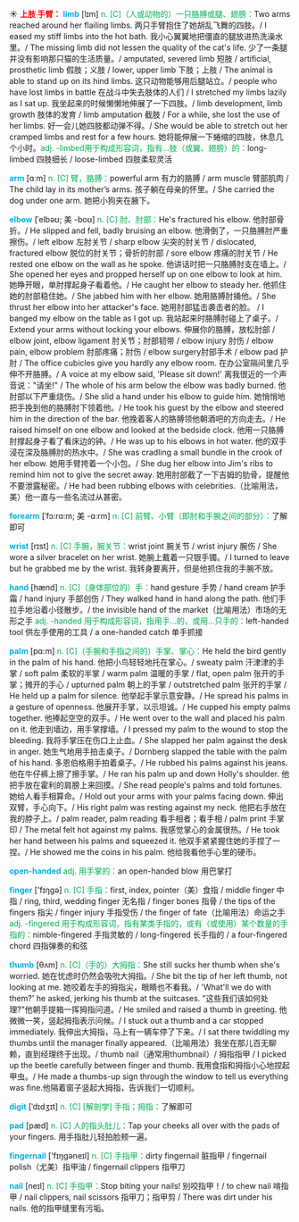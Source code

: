 ☀ <font color="red">**上肢 手臂：**</font>
<font color="sky blue">**limb**</font> [lɪm]
<font color="#00b050">n. [C]（人或动物的）一只胳膊或腿、翅膀：</font>Two arms reached around her flailing limbs. 两只手臂抱住了她胡乱飞舞的四肢。/ I eased my stiff limbs into the hot bath. 我小心翼翼地把僵直的腿放进热洗澡水里。/ The missing limb did not lessen the quality of the cat's life. 少了一条腿并没有影响那只猫的生活质量。/ amputated, severed limb 短肢 / artificial, prosthetic limb 假肢；义肢 / lower, upper limb 下肢；上肢 / The animal is able to stand up on its hind limbs. 这只动物能够用后腿站立。/ people who have lost limbs in battle 在战斗中失去肢体的人们 / I stretched my limbs lazily as I sat up. 我坐起来的时候懒懒地伸展了一下四肢。/ limb development, limb growth 肢体的发育 / limb amputation 截肢 / For a while, she lost the use of her limbs. 好一会儿她四肢都动弹不得。/ She would be able to stretch out her cramped limbs and rest for a few hours. 她将能伸展一下蜷缩的四肢，休息几个小时。<font color="#00b050">adj. -limbed用于构成形容词，指有…肢（或翼、翅膀）的：</font>long-limbed 四肢细长 / loose-limbed 四肢柔软灵活

<font color="sky blue">**arm**</font> [ɑːm] 
<font color="#00b050">n. [C] 臂，胳膊：</font>powerful arm 有力的胳膊 / arm muscle 臂部肌肉 / The child lay in its mother’s arms. 孩子躺在母亲的怀里。/ She carried the dog under one arm. 她把小狗夹在腋下。
                   
<font color="sky blue">**elbow**</font> [ˈelbəʊ; 美 -boʊ]
<font color="#00b050">n. [C] 肘、肘部：</font>He's fractured his elbow. 他肘部骨折。/ He slipped and fell, badly bruising an elbow. 他滑倒了，一只胳膊肘严重擦伤。/ left elbow 左肘关节 / sharp elbow 尖突的肘关节 / dislocated, fractured elbow 脱位的肘关节；骨折的肘部 / sore elbow 疼痛的肘关节 / He rested one elbow on the wall as he spoke. 他讲话时把一只胳膊肘支在墙上。/ She opened her eyes and propped herself up on one elbow to look at him. 她睁开眼，单肘撑起身子看着他。/ He caught her elbow to steady her. 他抓住她的肘部稳住她。/ She jabbed him with her elbow. 她用胳膊肘捅他。/ She thrust her elbow into her attacker's face. 她用肘部猛击袭击者的脸。 / I banged my elbow on the table as I got up. 我站起来时胳膊肘碰上了桌子。/ Extend your arms without locking your elbows. 伸展你的胳膊，放松肘部 / elbow joint, elbow ligament 肘关节；肘部韧带 / elbow injury 肘伤 / elbow pain, elbow problem 肘部疼痛；肘伤 / elbow surgery肘部手术 / elbow pad 护肘 / The office cubicles give you hardly any elbow room. 在办公室隔间里几乎伸不开胳膊。/ A voice at my elbow said, 'Please sit down!' 离我很近的一个声音说："请坐!" / The whole of his arm below the elbow was badly burned. 他肘部以下严重烧伤。/ She slid a hand under his elbow to guide him. 她悄悄地把手挽到他的胳膊肘下领着他。/ He took his guest by the elbow and steered him in the direction of the bar. 他挽着客人的胳膊领他朝酒吧的方向走去。/ He raised himself on one elbow and looked at the bedside clock. 他用一只胳膊肘撑起身子看了看床边的钟。/ He was up to his elbows in hot water. 他的双手浸在深及胳膊肘的热水中。/ She was cradling a small bundle in the crook of her elbow. 她用手臂挎着一个小包。/ She dug her elbow into Jim's ribs to remind him not to give the secret away. 她用肘部截了一下吉姆的肋骨，提醒他不要泄露秘密。/ He had been rubbing elbows with celebrities.（比喻用法，美）他一直与一些名流过从甚密。

<font color="sky blue">**forearm**</font> [ˈfɔ:rɑ:m; 美 -ɑ:rm]
<font color="#00b050">n. [C] 前臂、小臂（即肘和手腕之间的部分）：</font>了解即可

<font color="sky blue">**wrist**</font> [rɪst] 
<font color="#00b050">n. [C] 手腕，腕关节：</font>wrist joint 腕关节 / wrist injury 腕伤 / She wore a silver bracelet on her wrist. 她腕上戴着一只银手镯。/ I turned to leave but he grabbed me by the wrist. 我转身要离开，但是他抓住我的手腕不放。

<font color="sky blue">**hand**</font> [hænd] 
<font color="#00b050">n. [C]（身体部位的）手：</font>hand gesture 手势 / hand cream 护手霜 / hand injury 手部创伤 / They walked hand in hand along the path. 他们手拉手地沿着小径散步。/ the invisible hand of the market（比喻用法）市场的无形之手 <font color="#00b050">adj. -handed 用于构成形容词，指用手…的，或用…只手的：</font>left-handed tool 供左手使用的工具 / a one-handed catch 单手抓接
                      
<font color="sky blue">**palm**</font> [pɑ:m]
<font color="#00b050">n. [C]（手腕和手指之间的）手掌、掌心：</font>He held the bird gently in the palm of his hand. 他把小鸟轻轻地托在掌心。/ sweaty palm 汗津津的手掌 / soft palm 柔软的半掌 / warm palm 温暖的手掌 / flat, open palm 张开的手掌；摊开的手心 / upturned palm 朝上的手掌 / outstretched palm 张开的手掌 / He held up a palm for silence. 他举起手掌示意安静。/ He spread his palms in a gesture of openness. 他展开手掌，以示坦诚。/ He cupped his empty palms together. 他捧起空空的双手。/ He went over to the wall and placed his palm on it. 他走到墙边，用手掌撑墙。/ I pressed my palm to the wound to stop the bleeding. 我将手掌压在伤口上止血。/ She slapped her palm against the desk in anger. 她生气地用手拍击桌子。/ Dornberg slapped the table with the palm of his hand. 多恩伯格用手拍着桌子。/ He rubbed his palms against his jeans. 他在牛仔裤上擦了擦手掌。/ He ran his palm up and down Holly's shoulder. 他把手放在霍利的肩膀上来回摸。/ She read people's palms and told fortunes. 她给人看手相算命。/ Hold out your arms with your palms facing down. 伸出双臂，手心向下。/ His right palm was resting against my neck. 他把右手放在我的脖子上。/ palm reader, palm reading 看手相者；看手相 / palm print 手掌印 / The metal felt hot against my palms. 我感觉掌心的金属很热。/ He took her hand between his palms and squeezed it. 他双手紧紧握住她的手捏了一捏。/ He showed me the coins in his palm. 他给我看他手心里的硬币。

<font color="sky blue">**open-handed**</font>
<font color="#00b050">adj. 用手掌的：</font>an open-handed blow 用巴掌打

<font color="sky blue">**finger**</font> ['fɪŋɡə] 
<font color="#00b050">n. [C] 手指：</font>first, index, pointer（美）食指 / middle finger 中指 / ring, third, wedding finger 无名指 / finger bones 指骨 / the tips of the fingers 指尖 / finger injury 手指受伤 / the finger of fate（比喻用法）命运之手 <font color="#00b050">adj. -fingered 用于构成形容词，指有某类手指的，或有（或使用）某个数量的手指的：</font>nimble-fingered 手指灵敏的 / long-fingered 长手指的 / a four-fingered chord 四指弹奏的和弦
       
<font color="sky blue">**thumb**</font> [θʌm]
<font color="#00b050">n. [C]（手的）大拇指：</font>She still sucks her thumb when she's worried. 她在忧虑时仍然会吸吮大拇指。/ She bit the tip of her left thumb, not looking at me. 她咬着左手的拇指尖，眼睛也不看我。/ 'What'll we do with them?' he asked, jerking his thumb at the suitcases. "这些我们该如何处理?"他朝手提箱一挥拇指问道。/ He smiled and raised a thumb in greeting. 他微微一笑，竖起拇指表示问候。/ I stuck out a thumb and a car stopped immediately. 我伸出大拇指，马上有一辆车停了下来。/ I sat there twiddling my thumbs until the manager finally appeared.（比喻用法）我坐在那儿百无聊赖，直到经理终于出现。/ thumb nail（通常用thumbnail）/ 拇指指甲 / I picked up the beetle carefully between finger and thumb. 我用食指和拇指小心地捏起甲虫。/ He made a thumbs-up sign through the window to tell us everything was fine.他隔着窗子竖起大拇指，告诉我们一切顺利。

<font color="sky blue">**digit**</font> [ˈdɪdʒɪt]
<font color="#00b050">n. [C] [解剖学] 手指；拇指：</font>了解即可          

<font color="sky blue">**pad**</font> [pæd]
<font color="#00b050">n. [C] 人的指头肚儿：</font>Tap your cheeks all over with the pads of your fingers. 用手指肚儿轻拍脸颊一遍。

<font color="sky blue">**fingernail**</font> ['fɪŋɡəneɪl] 
<font color="#00b050">n. [C] 手指甲：</font>dirty fingernail 脏指甲 / fingernail polish（尤美）指甲油 / fingernail clippers 指甲刀

<font color="sky blue">**nail**</font> [neɪl] 
<font color="#00b050">n. [C] 手指甲：</font>Stop biting your nails! 别咬指甲！/ to chew nail 啃指甲 / nail clippers, nail scissors 指甲刀；指甲剪 / There was dirt under his nails. 他的指甲缝里有污垢。

